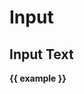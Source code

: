 # Input


## Input Text
<script setup>
	import InputText from '/components/global/elements/InputText.vue'

	let example = {
		name: 'Example'
	}
</script>


<b>{{ example }}</b>

<InputText :obj="'example'" :prop="'name'"    :value="example.name"   label="Name"    placeholder="Example"   class="mn-r-semi"/>
